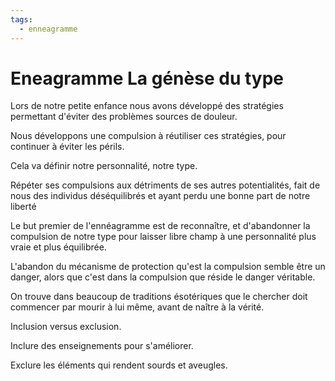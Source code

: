 ```yaml
---
tags:
  - enneagramme
---
```

# Eneagramme La génèse du type


Lors de notre petite enfance nous avons développé des stratégies permettant d'éviter des problèmes sources de douleur.

Nous développons une compulsion à réutiliser ces stratégies, pour continuer à éviter les périls.

Cela va définir notre personnalité, notre type.

Répéter ses compulsions aux détriments de ses autres potentialités, fait de nous des individus déséquilibrés et ayant perdu une bonne part de notre liberté

Le but premier de l'ennéagramme est de reconnaître, et d'abandonner la compulsion de notre type pour laisser libre champ à une personnalité plus vraie et plus équilibrée.

L'abandon du mécanisme de protection qu'est la compulsion semble être un danger, alors que c'est dans la compulsion que réside le danger véritable.

On trouve dans beaucoup de traditions ésotériques que le chercher doit commencer par mourir à lui même, avant de naître à la vérité.

Inclusion versus exclusion.

Inclure des enseignements pour s'améliorer.

Exclure les éléments qui rendent sourds et aveugles.

